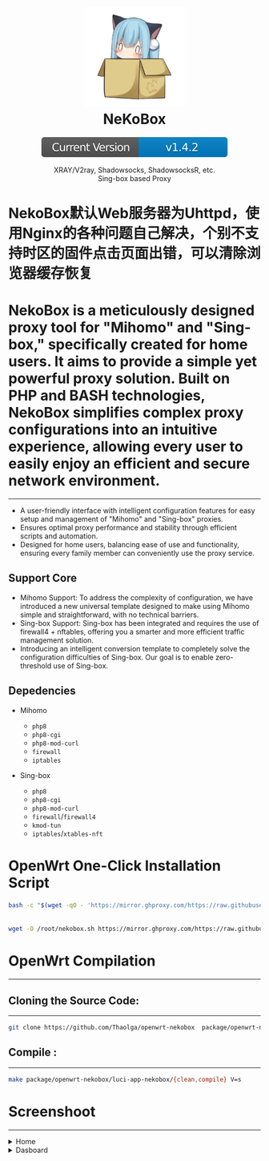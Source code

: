 <h1 align="center">
<img src="https://raw.githubusercontent.com/Thaolga/neko/refs/heads/main/nekobox.png" alt="nekobox" width="200"> <br>NeKoBox<br>
</h1>

<div align="center">
 <a target="_blank" href="https://github.com/Thaolga/openwrt-nekobox/releases"><img src="https://raw.githubusercontent.com/Thaolga/openwrt-nekobox/refs/heads/nekobox/luci-app-nekobox/htdocs/nekobox/assets/img/curent.svg"></a>
</div>

<p align="center">
  XRAY/V2ray, Shadowsocks, ShadowsocksR, etc.</br>
  Sing-box based Proxy
</p>

# NekoBox默认Web服务器为Uhttpd，使用Nginx的各种问题自己解决，个别不支持时区的固件点击页面出错，可以清除浏览器缓存恢复

# NekoBox is a meticulously designed proxy tool for "Mihomo" and "Sing-box," specifically created for home users. It aims to provide a simple yet powerful proxy solution. Built on PHP and BASH technologies, NekoBox simplifies complex proxy configurations into an intuitive experience, allowing every user to easily enjoy an efficient and secure network environment.
---

- A user-friendly interface with intelligent configuration features for easy setup and management of "Mihomo" and "Sing-box" proxies.
- Ensures optimal proxy performance and stability through efficient scripts and automation.
- Designed for home users, balancing ease of use and functionality, ensuring every family member can conveniently use the proxy service.
## Support Core
- Mihomo Support: To address the complexity of configuration, we have introduced a new universal template designed to make using Mihomo simple and straightforward, with no technical barriers.
- Sing-box Support: Sing-box has been integrated and requires the use of firewall4 + nftables, offering you a smarter and more efficient traffic management solution.
- Introducing an intelligent conversion template to completely solve the configuration difficulties of Sing-box. Our goal is to enable zero-threshold use of Sing-box.

Depedencies
---
- Mihomo
  - ` php8 `
  - ` php8-cgi `
  - `php8-mod-curl`
  - ` firewall `
  - ` iptables `
   
- Sing-box
  - ` php8 `
  - ` php8-cgi `
  - `php8-mod-curl`
  - ` firewall `/` firewall4 `
  - ` kmod-tun `
  - ` iptables `/` xtables-nft `
 

# OpenWrt One-Click Installation Script
```bash
bash -c "$(wget -qO - 'https://mirror.ghproxy.com/https://raw.githubusercontent.com/Thaolga/openwrt-nekobox/nekobox/nekobox.sh')"

```
```bash

wget -O /root/nekobox.sh https://mirror.ghproxy.com/https://raw.githubusercontent.com/Thaolga/openwrt-nekobox/nekobox/nekobox.sh  && chmod 0755 /root/nekobox.sh && /root/nekobox.sh

```
# OpenWrt Compilation
---
## Cloning the Source Code:
---

```bash
git clone https://github.com/Thaolga/openwrt-nekobox  package/openwrt-nekobox

```

## Compile :
---

```bash
make package/openwrt-nekobox/luci-app-nekobox/{clean,compile} V=s
```
# Screenshoot
---
<details><summary>Home</summary>
 <p>
 <img src="https://raw.githubusercontent.com/Thaolga/luci-app-nekoclash/tmp/image_2024-09-03_16-50-26.png" alt="home">
 </p>
</details>

 <details><summary>Dasboard</summary>
 <p>
  <img src="https://raw.githubusercontent.com/Thaolga/luci-app-nekoclash/tmp/image_2024-09-03_16-50-53.png" alt="home">
 </p>
</details>
